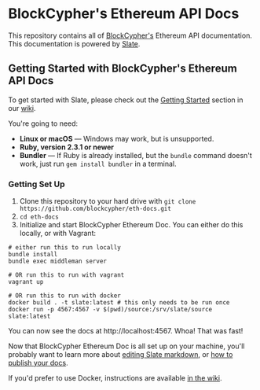 # BlockCypher's Ethereum API Docs

This repository contains all of [BlockCypher's](http://www.blockcypher.com) Ethereum API documentation. This documentation is powered by [Slate](https://github.com/tripit/slate).

## Getting Started with BlockCypher's Ethereum API Docs

To get started with Slate, please check out the [Getting Started](https://github.com/slatedocs/slate/wiki#getting-started)
section in our [wiki](https://github.com/slatedocs/slate/wiki).

You're going to need:

* **Linux or macOS** — Windows may work, but is unsupported.
* **Ruby, version 2.3.1 or newer**
* **Bundler** — If Ruby is already installed, but the `bundle` command doesn't work, just run `gem install bundler` in a terminal.

### Getting Set Up

1. Clone this repository to your hard drive with `git clone https://github.com/blockcypher/eth-docs.git`
1. `cd eth-docs`
1. Initialize and start BlockCypher Ethereum Doc. You can either do this locally, or with Vagrant:

```shell
# either run this to run locally
bundle install
bundle exec middleman server

# OR run this to run with vagrant
vagrant up

# OR run this to run with docker
docker build . -t slate:latest # this only needs to be run once
docker run -p 4567:4567 -v $(pwd)/source:/srv/slate/source slate:latest
```

You can now see the docs at http://localhost:4567. Whoa! That was fast!

Now that BlockCypher Ethereum Doc is all set up on your machine, you'll probably want to learn more about [editing Slate markdown](https://github.com/slatedocs/slate/wiki/Markdown-Syntax), or [how to publish your docs](https://github.com/slatedocs/slate/wiki/Deploying-Slate).

If you'd prefer to use Docker, instructions are available [in the wiki](https://github.com/slatedocs/slate/wiki/Docker).
